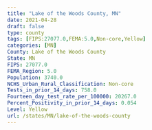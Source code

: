 ```yaml
---
title: "Lake of the Woods County, MN"
date: 2021-04-28
draft: false
type: county
tags: [FIPS:27077.0,FEMA:5.0,Non-core,Yellow]
categories: [MN]
County: Lake of the Woods County
State: MN
FIPS: 27077.0
FEMA_Region: 5.0
Population: 3740.0
NCHS_Urban_Rural_Classification: Non-core
Tests_in_prior_14_days: 758.0
Fourteen_day_test_rate_per_100000: 20267.0
Percent_Positivity_in_prior_14_days: 0.054
Level: Yellow
url: /states/MN/lake-of-the-woods-county
---
```



